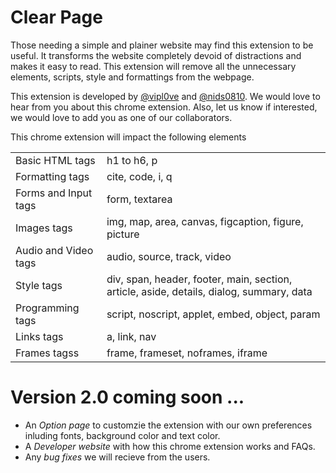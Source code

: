 # Clear Page #
Those needing a simple and plainer website may find this extension to be useful. It transforms the website completely devoid of distractions and makes it easy to read. This extension will remove all the unnecessary elements, scripts, style and formattings from the webpage.

This extension is developed by [@vipl0ve](https://github.com/vipl0ve "Viplove Prakash") and [@nids0810](https://github.com/nids0810 "Nidhi Singh").
We would love to hear from you about this chrome extension. Also, let us know if interested, we would love to add you as one of our collaborators.

This chrome extension will impact the following elements 

<table>
    <tr>
        <td>Basic HTML tags</td>
        <td>h1 to h6, p</td>
    </tr>
    <tr>
        <td>Formatting tags</td>
        <td>cite, code, i, q</td>
    </tr>
    <tr>
        <td>Forms and Input tags</td>
        <td>form, textarea</td>
    </tr>
    <tr>
        <td>Images tags</td>
        <td>img, map, area, canvas, figcaption, figure, picture</td>
    </tr>
    <tr>
        <td>Audio and Video tags</td>
        <td>audio, source, track, video</td>
    </tr>
    <tr>
        <td>Style tags</td>
        <td>div, span, header, footer, main, section, article, aside, details, dialog, summary, data</td>
    </tr>
    <tr>
        <td>Programming tags</td>
        <td>script, noscript, applet, embed, object, param</td>
    </tr>
    <tr>
        <td>Links tags</td>
        <td>a, link, nav</td>
    </tr>
    <tr>
        <td>Frames tagss</td>
        <td>frame, frameset, noframes, iframe</td>
    </tr>
</table>


# Version 2.0 coming soon ... #
* An _Option page_ to customzie the extension with our own preferences inluding fonts, background color and text color.
* A _Developer website_ with how this chrome extension works and FAQs.
* Any _bug fixes_ we will recieve from the users.
